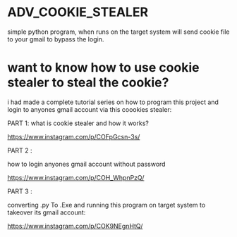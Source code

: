 # ADV_COOKIE_STEALER

simple python program, when runs on the target system will send cookie file to your gmail to bypass the login.

# want to know how to use cookie stealer to steal the cookie?

i had made a complete tutorial series on how to program this project and login to anyones gmail account via this coookies stealer:
 
 PART 1: 
 what is cookie stealer and how it works? 
 
https://www.instagram.com/p/COFpGcsn-3s/

 PART 2 :
 
 how to login anyones gmail account without password 
 
https://www.instagram.com/p/COH_WhpnPzQ/

PART 3 :

converting .py To .Exe and running this program on target system to takeover its gmail account:

https://www.instagram.com/p/COK9NEgnHtQ/


